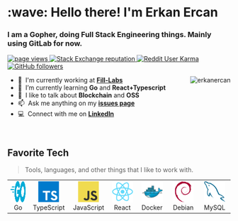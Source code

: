 <h1 align="left" id="erkanercan-title">:wave: Hello there! I'm Erkan Ercan</h1>
<h3 align="left">I am a Gopher, doing Full Stack Engineering things. Mainly using GitLab for now.</h3>

<p align="left">
  <a href="https://github.com/MacroPower/MacroPower">
    <img src="https://komarev.com/ghpvc/?username=erkanercan" alt="page views" />
  </a>
  <a href="https://stackoverflow.com/users/14236733">
    <img alt="Stack Exchange reputation" src="https://img.shields.io/stackexchange/stackoverflow/r/14236733?color=orange&label=reputation&logo=stackoverflow">
  </a>
  <a href="https://reddit.com/u/abajuradam">
    <img alt="Reddit User Karma" src="https://img.shields.io/reddit/user-karma/combined/abajuradam?label=karma&logo=reddit">
  </a>
  <a href="https://github.com/erkanercan?tab=followers">
    <img alt="GitHub followers" src="https://img.shields.io/github/followers/erkanercan?color=green&logo=github">
  </a>
</p>

<a href="#erkanercan-title">
  <img src="https://github-readme-stats.vercel.app/api?username=erkanercan&show_icons=true&count_private=true&include_all_commits=true" alt="erkanercan" align="right" />
</a>

- :office: &nbsp;I'm currently working at **[Fill-Labs]**
- :seedling: &nbsp;I’m currently learning **Go** and **React+Typescript**
- :speech_balloon: &nbsp;I like to talk about **Blockchain** and **OSS**
- :mailbox: &nbsp;Ask me anything on my **[issues page]**
- :computer: &nbsp;Connect with me on **[LinkedIn]**

<br>

<h2 align="left" id="macropower-tech">Favorite Tech</h2>

> Tools, languages, and other things that I like to work with.

<table>
  <tr>
    <td align="center" width="96">
      <a href="#erkanercan-tech">
        <img src="./img/go-flat.svg" width="48" height="48" alt="Golang" />
      </a>
      <br>Go
    </td>
    <td align="center" width="96">
      <a href="#erkanercan-tech">
        <img src="./img/typescript-original.svg" width="48" height="48" alt="TypeScript" />
      </a>
      <br>TypeScript
    </td>
    <td align="center" width="96">
      <a href="#erkanercan-tech">
        <img src="./img/javascript-original.svg" width="48" height="48" alt="JavaScript" />
      </a>
      <br>JavaScript
    </td>
    <td align="center" width="96">
      <a href="#erkanercan-tech" >
        <img src="./img/react-original.svg" width="48" height="48" alt="React" />
      </a>
      <br>React
    </td>
        <td align="center" width="96"> 
      <a href="#erkanercan-tech" >
        <img src="./img/docker-original.svg" width="48" height="48" alt="Docker" />
      </a>
      <br>Docker
    </td>
        <td align="center"  width="96">
      <a href="#erkanercan-tech">
        <img src="./img/debian-original.svg" width="48" height="48" alt="Debian" />
      </a>
      <br>Debian
    </td>
        <td align="center"  width="96">
      <a href="#erkanercan-tech">
        <img src="./img/mysql-original.svg" width="48" height="48" alt="MySQL" />
      </a>
      <br>MySQL
    </td>
  </tr>
</table>

<!-- links -->

[fill-labs]: https://www.fill-labs.com/ "Fill-Labs Homepage"
[issues page]: https://github.com/erkanercan/erkanercan/issues "erkanercan/issues"
[linkedin]: https://www.linkedin.com/in/erkan-ercan/ "Erkan Ercan LinkedIn"
